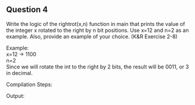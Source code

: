 ## Question 4

Write the logic of the rightrot(x,n) function in main that prints the value of the integer x rotated to the right by n bit positions. Use x=12 and n=2 as an example. Also, provide an example of your choice. (K&R Exercise 2-8) 

Example:  
x=12 -> 1100  
n=2  
Since we will rotate the int to the right by 2 bits, the result will be 0011, or 3 in decimal.  

Compilation Steps:

Output:
